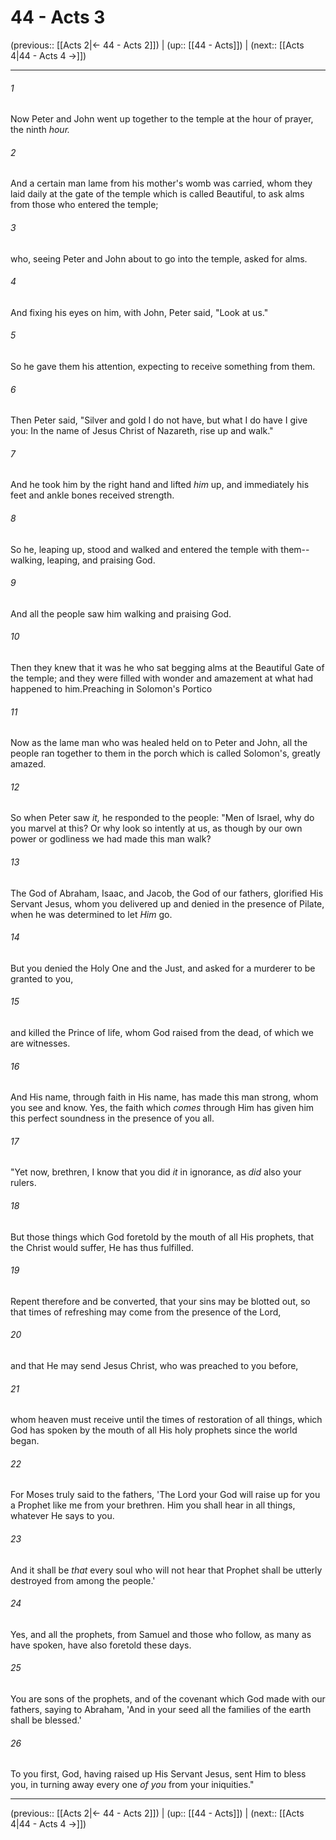 # 44 - Acts 3

(previous:: [[Acts 2|← 44 - Acts 2]]) | (up:: [[44 - Acts]]) | (next:: [[Acts 4|44 - Acts 4 →]])

***


###### 1 
Now Peter and John went up together to the temple at the hour of prayer, the ninth _hour._ 

###### 2 
And a certain man lame from his mother's womb was carried, whom they laid daily at the gate of the temple which is called Beautiful, to ask alms from those who entered the temple; 

###### 3 
who, seeing Peter and John about to go into the temple, asked for alms. 

###### 4 
And fixing his eyes on him, with John, Peter said, "Look at us." 

###### 5 
So he gave them his attention, expecting to receive something from them. 

###### 6 
Then Peter said, "Silver and gold I do not have, but what I do have I give you: In the name of Jesus Christ of Nazareth, rise up and walk." 

###### 7 
And he took him by the right hand and lifted _him_ up, and immediately his feet and ankle bones received strength. 

###### 8 
So he, leaping up, stood and walked and entered the temple with them--walking, leaping, and praising God. 

###### 9 
And all the people saw him walking and praising God. 

###### 10 
Then they knew that it was he who sat begging alms at the Beautiful Gate of the temple; and they were filled with wonder and amazement at what had happened to him.Preaching in Solomon's Portico 

###### 11 
Now as the lame man who was healed held on to Peter and John, all the people ran together to them in the porch which is called Solomon's, greatly amazed. 

###### 12 
So when Peter saw _it,_ he responded to the people: "Men of Israel, why do you marvel at this? Or why look so intently at us, as though by our own power or godliness we had made this man walk? 

###### 13 
The God of Abraham, Isaac, and Jacob, the God of our fathers, glorified His Servant Jesus, whom you delivered up and denied in the presence of Pilate, when he was determined to let _Him_ go. 

###### 14 
But you denied the Holy One and the Just, and asked for a murderer to be granted to you, 

###### 15 
and killed the Prince of life, whom God raised from the dead, of which we are witnesses. 

###### 16 
And His name, through faith in His name, has made this man strong, whom you see and know. Yes, the faith which _comes_ through Him has given him this perfect soundness in the presence of you all. 

###### 17 
"Yet now, brethren, I know that you did _it_ in ignorance, as _did_ also your rulers. 

###### 18 
But those things which God foretold by the mouth of all His prophets, that the Christ would suffer, He has thus fulfilled. 

###### 19 
Repent therefore and be converted, that your sins may be blotted out, so that times of refreshing may come from the presence of the Lord, 

###### 20 
and that He may send Jesus Christ, who was preached to you before, 

###### 21 
whom heaven must receive until the times of restoration of all things, which God has spoken by the mouth of all His holy prophets since the world began. 

###### 22 
For Moses truly said to the fathers, 'The Lord your God will raise up for you a Prophet like me from your brethren. Him you shall hear in all things, whatever He says to you. 

###### 23 
And it shall be _that_ every soul who will not hear that Prophet shall be utterly destroyed from among the people.' 

###### 24 
Yes, and all the prophets, from Samuel and those who follow, as many as have spoken, have also foretold these days. 

###### 25 
You are sons of the prophets, and of the covenant which God made with our fathers, saying to Abraham, 'And in your seed all the families of the earth shall be blessed.' 

###### 26 
To you first, God, having raised up His Servant Jesus, sent Him to bless you, in turning away every one _of you_ from your iniquities."

***

(previous:: [[Acts 2|← 44 - Acts 2]]) | (up:: [[44 - Acts]]) | (next:: [[Acts 4|44 - Acts 4 →]])
